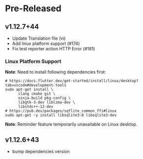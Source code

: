 <!--
Title: Pre-Released or Released: v1.2.3+xx
-->

# Pre-Released

## v1.12.7+44

- Update Translation file (vi)
- Add linux platform support (#174)
- Fix test reporter action HTTP Error (#181)

### Linux Platform Support

**Note**: Need to install following dependencies first:

```shell
# https://docs.flutter.dev/get-started/install/linux/desktop?tab=vscode#development-tools
sudo apt-get install \
      clang cmake git \
      ninja-build pkg-config \
      libgtk-3-dev liblzma-dev \
      libstdc++-12-dev
# https://pub.dev/packages/sqflite_common_ffi#linux
sudo apt-get -y install libsqlite3-0 libsqlite3-dev
```

**Note**: Reminder feature temporarily unavailable on Linux desktop.

## v1.12.6+43

- bump dependencies version
